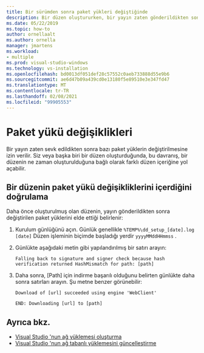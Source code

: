 ```yaml
---
title: Bir sürümden sonra paket yükleri değiştiğinde
description: Bir düzen oluştururken, bir yayın zaten gönderildikten sonra paket yüklerin değişip değişmediğini belirlemeyi öğrenin.
ms.date: 05/22/2019
ms.topic: how-to
author: ornellaalt
ms.author: ornella
manager: jmartens
ms.workload:
- multiple
ms.prod: visual-studio-windows
ms.technology: vs-installation
ms.openlocfilehash: bd0013df051def28c57552c0aeb733888d55e9b6
ms.sourcegitcommit: ae6d47b09a439cd0e13180f5e89510e3e347fd47
ms.translationtype: MT
ms.contentlocale: tr-TR
ms.lasthandoff: 02/08/2021
ms.locfileid: "99905553"
---
```

# <a name="package-payload-changes"></a>Paket yükü değişiklikleri

Bir yayın zaten sevk edildikten sonra bazı paket yüklerin değiştirilmesine izin verilir. Siz veya başka biri bir düzen oluşturduğunda, bu davranış, bir düzenin ne zaman oluşturulduğuna bağlı olarak farklı düzen içeriğine yol açabilir.

## <a name="verify-that-a-layout-includes-package-payload-changes"></a>Bir düzenin paket yükü değişikliklerini içerdiğini doğrulama

Daha önce oluşturulmuş olan düzenin, yayın gönderildikten sonra değiştirilen paket yüklerini elde ettiği belirlenir:

1. Kurulum günlüğünü açın. Günlük genellikle `%TEMP%\dd_setup_[date].log` `[date]` Düzen işleminin biçimde başladığı yerdir `yyyyMMddHHmmss` .

2. Günlükte aşağıdaki metin gibi yapılandırılmış bir satırı arayın:

    `Falling back to signature and signer check because hash verification returned HashMismatch for path: [path]`

3. Daha sonra, [Path] için indirme başarılı olduğunu belirten günlükte daha sonra satırları arayın. Şu metne benzer görünebilir:

    `Download of [url] succeeded using engine 'WebClient'`

    `END: Downloading [url] to [path]`

## <a name="see-also"></a>Ayrıca bkz.

* [Visual Studio 'nun ağ yüklemesi oluşturma](create-a-network-installation-of-visual-studio.md)
* [Visual Studio 'nun ağ tabanlı yüklemesini güncelleştirme](update-a-network-installation-of-visual-studio.md)
